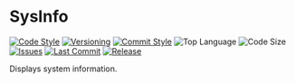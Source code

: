 # SysInfo

[![Code Style](https://img.shields.io/badge/code_style-standard-brightgreen.svg?style=flat)](https://standardjs.com/)
[![Versioning](https://img.shields.io/badge/versioning-semantic-brightgreen.svg?style=flat)](https://semver.org/)
[![Commit Style](https://img.shields.io/badge/commit_style-gitmoji-yellow.svg?style=flat)](https://gitmoji.carloscuesta.me/)
![Top Language](https://img.shields.io/github/languages/top/evaneliasyoung/sysinfo.svg?style=flat)
![Code Size](https://img.shields.io/github/languages/code-size/evaneliasyoung/sysinfo.svg?style=flat)
[![Issues](https://img.shields.io/github/issues/evaneliasyoung/sysinfo.svg?style=flat)](https://github.com/evaneliasyoung/sysinfo/issues)
[![Last Commit](https://img.shields.io/github/last-commit/evaneliasyoung/sysinfo.svg?style=flat)](https://github.com/evaneliasyoung/sysinfo/commit/master)
[![Release](https://img.shields.io/github/release/evaneliasyoung/sysinfo.svg)](https://github.com/evaneliasyoung/sysinfo/releases/latest)

Displays system information.
